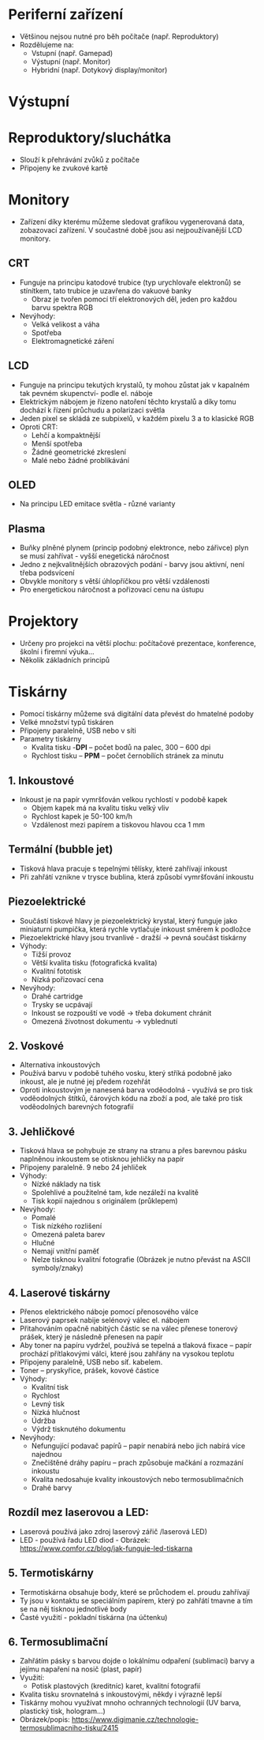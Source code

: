 # Periferní zařízení
* Většinou nejsou nutné pro běh počítače (např. Reproduktory)
* Rozdělujeme na:
  * Vstupní (např. Gamepad)
  * Výstupní (např. Monitor)
  * Hybridní (např. Dotykový display/monitor)
  
# Výstupní
# Reproduktory/sluchátka
* Slouží k přehrávání zvůků z počítače
* Připojeny ke zvukové kartě

# Monitory
* Zařízení díky kterému můžeme sledovat grafikou vygenerovaná data, zobazovací zařízení. V součastné době jsou asi nejpoužívanější LCD monitory.
## CRT
* Funguje na principu katodové trubice (typ urychlovaře elektronů) se stínítkem, tato trubice je uzavřena do vakuové banky
  * Obraz je tvořen pomocí tří elektronových děl, jeden pro každou barvu spektra RGB
* Nevýhody:
  * Velká velikost a váha
  * Spotřeba
  * Elektromagnetické záření
## LCD
* Funguje na principu tekutých krystalů, ty mohou zůstat jak v kapalném tak pevném skupenctví- podle el. náboje
* Elektrickým nábojem je řízeno natoření těchto krystalů a díky tomu dochází k řízení průchudu a polarizaci světla
* Jeden pixel se skládá ze subpixelů, v každém pixelu 3 a to klasické RGB
* Oproti CRT:
  * Lehčí a kompaktnější
  * Menší spotřeba
  * Žádné geometrické zkreslení
  * Malé nebo žádné problikávání
## OLED
* Na principu LED emitace světla - různé varianty
## Plasma
* Buňky plněné plynem (princip podobný elektronce, nebo zářivce) plyn se musí zahřívat - vyšší enegetická náročnost
* Jedno z nejkvalitnějších obrazových podání - barvy jsou aktivní, není třeba podsvícení
* Obvykle monitory s větší úhlopříčkou pro větší vzdálenosti
* Pro energetickou náročnost a pořizovací cenu na ústupu

# Projektory
* Určeny pro projekci na větší plochu: počítačové prezentace, konference, školní i firemní výuka...
* Několik základních principů

# Tiskárny
* Pomocí tiskárny můžeme svá digitální data převést do hmatelné podoby
* Velké množství typů tiskáren
* Připojeny paralelně, USB nebo v síti
* Parametry tiskárny
  * Kvalita tisku -**DPI** – počet bodů na palec, 300 – 600 dpi
  * Rychlost tisku – **PPM** – počet černobílích stránek za minutu
## 1. Inkoustové
* Inkoust je na papír vymršťován velkou rychlostí v podobě kapek
  * Objem kapek má na kvalitu tisku velký vliv
  * Rychlost kapek je 50-100 km/h
  * Vzdálenost mezi papírem a tiskovou hlavou cca 1 mm
## Termální (bubble jet)
* Tisková hlava pracuje s tepelnými tělísky, které zahřívají inkoust
* Při zahřátí vznikne v trysce bublina, která způsobí vymršťování inkoustu
## Piezoelektrické
* Součástí tiskové hlavy je piezoelektrický krystal, který funguje jako miniaturní pumpička, která rychle vytlačuje inkoust směrem k podložce
* Piezoelektrické hlavy jsou trvanlivé - dražší → pevná součást tiskárny
* Výhody:
  * Tižší provoz
  * Větší kvalita tisku (fotografická kvalita)
  * Kvalitní fototisk
  * Nízká pořizovací cena
* Nevýhody:
  * Drahé cartridge
  * Trysky se ucpávají
  * Inkoust se rozpouští ve vodě → třeba dokument chránit
  * Omezená životnost dokumentu → vyblednutí
## 2. Voskové
* Alternativa inkoustových
* Používá barvu v podobě tuhého vosku, který stříká podobně jako inkoust, ale je nutné jej předem rozehřát
* Oproti inkoustovým je nanesená barva voděodolná - využívá se pro tisk voděodolných štítků, čárových kódu na zboží a pod, ale také pro tisk voděodolných barevných fotografií
## 3. Jehličkové
* Tisková hlava se pohybuje ze strany na stranu a přes barevnou pásku naplněnou inkoustem se otisknou jehličky na papír
* Připojeny paralelně. 9 nebo 24 jehliček
* Výhody:
  * Nízké náklady na tisk
  * Spolehlivé a použitelné tam, kde nezáleží na kvalitě
  * Tisk kopií najednou s originálem (průklepem)
* Nevýhody:
  * Pomalé
  * Tisk nízkého rozlišení
  * Omezená paleta barev
  * Hlučné
  * Nemají vnitřní paměť
  * Nelze tisknou kvalitní fotografie (Obrázek je nutno převást na ASCII symboly/znaky)
 ## 4. Laserové tiskárny
* Přenos elektrického náboje pomocí přenosového válce
* Laserový paprsek nabije selénový válec el. nábojem 
* Přitahováním opačně nabitých částic se na válec přenese tonerový prášek, který je následně přenesen na papír
* Aby toner na papíru vydržel, používá se tepelná a tlaková fixace – papír prochází přítlakovými válci, které jsou zahřány na vysokou teplotu
* Připojeny paralelně, USB nebo síť. kabelem.
* Toner – pryskyřice, prášek, kovové částice
* Výhody:
  * Kvalitní tisk
  * Rychlost
  * Levný tisk
  * Nízká hlučnost
  * Údržba
  * Výdrž tisknutého dokumentu
* Nevýhody:
  * Nefungující podavač papírů – papír nenabírá nebo jich nabírá více najednou
  * Znečištěné dráhy papíru – prach způsobuje mačkání a rozmazání inkoustu
  * Kvalita nedosahuje kvality inkoustových nebo termosublimačních
  * Drahé barvy
## Rozdíl mez laserovou a LED:
* Laserová používá jako zdroj laserový zářič /laserová LED) 
* LED - používá řadu LED diod - Obrázek: https://www.comfor.cz/blog/jak-funguje-led-tiskarna
## 5. Termotiskárny
* Termotiskárna obsahuje body, které se průchodem el. proudu zahřívají
* Ty jsou v kontaktu se speciálním papírem, který po zahřátí tmavne a tím se na něj tisknou jednotlivé body
* Časté využití - pokladní tiskárna (na účtenku)
## 6. Termosublimační
* Zahřátím pásky s barvou dojde o lokálnímu odpaření (sublimaci) barvy a jejímu napaření na nosič (plast, papír)
* Využití: 
  * Potisk plastových (kreditníc) karet, kvalitní fotografií
* Kvalita tisku srovnatelná s inkoustovými, někdy i výrazně lepší
* Tiskárny mohou využívat mnoho ochranných technologií (UV barva, plastický tisk, hologram...)
* Obrázek/popis: https://www.digimanie.cz/technologie-termosublimacniho-tisku/2415
